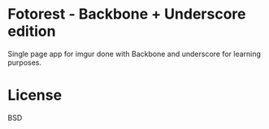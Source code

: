 # Fotorest - Backbone + Underscore edition

Single page app for imgur done with Backbone and underscore for learning purposes.

# License

BSD
